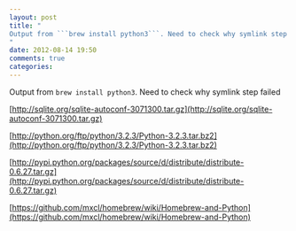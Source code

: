 ```yaml
---
layout: post
title: "
Output from ```brew install python3```. Need to check why symlink step failed
"
date: 2012-08-14 19:50
comments: true
categories: 
---
```


Output from ```brew install python3```. Need to check why symlink step failed

[http://sqlite.org/sqlite-autoconf-3071300.tar.gz](http://sqlite.org/sqlite-autoconf-3071300.tar.gz)

[http://python.org/ftp/python/3.2.3/Python-3.2.3.tar.bz2](http://python.org/ftp/python/3.2.3/Python-3.2.3.tar.bz2)

[http://pypi.python.org/packages/source/d/distribute/distribute-0.6.27.tar.gz](http://pypi.python.org/packages/source/d/distribute/distribute-0.6.27.tar.gz)

[https://github.com/mxcl/homebrew/wiki/Homebrew-and-Python](https://github.com/mxcl/homebrew/wiki/Homebrew-and-Python)

